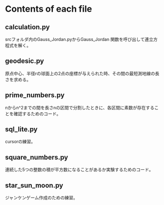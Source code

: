 # Contents of each file

## calculation.py

srcフォルダ内のGauss_Jordan.pyからGauss_Jordan 関数を呼び出して連立方程式を解く。

## geodesic.py

原点中心、半径rの球面上の2点の座標が与えられた時、その間の最短測地線の長さを求める。

## prime_numbers.py

nからn^2までの間を長さnの区間で分割したときに、各区間に素数が存在することを確認するためのコード。

## sql_lite.py

cursorの練習。

## square_numbers.py

連続した5つの整数の積が平方数になることがあるか実験するためのコード。

## star_sun_moon.py

ジャンケンゲーム作成のための練習。
